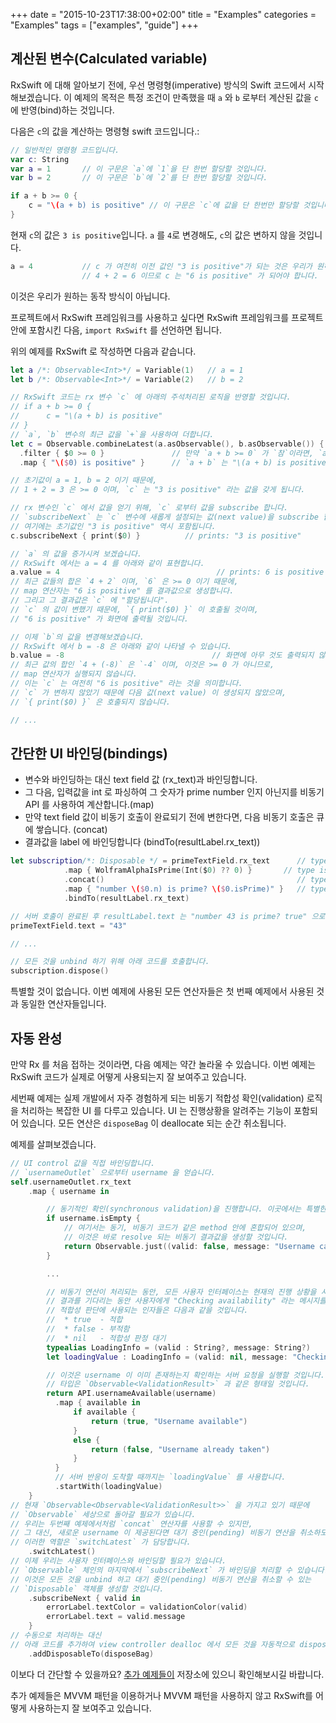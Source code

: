 +++
date = "2015-10-23T17:38:00+02:00"
title = "Examples"
categories = "Examples"
tags = ["examples", "guide"]
+++

## 계산된 변수(Calculated variable)

RxSwift 에 대해 알아보기 전에, 우선 명령형(imperative) 방식의 Swift 코드에서 시작해보겠습니다.
이 예제의 목적은 특정 조건이 만족했을 때 `a` 와 `b` 로부터 계산된 값을 `c`에 반영(bind)하는 것입니다.

다음은 `c`의 값을 계산하는 명령형 swift 코드입니다.:

```swift
// 일반적인 명령형 코드입니다.
var c: String
var a = 1       // 이 구문은 `a`에 `1`을 단 한번 할당할 것입니다.
var b = 2       // 이 구문은 `b`에 `2`를 단 한번 할당할 것입니다.

if a + b >= 0 {
    c = "\(a + b) is positive" // 이 구문은 `c`에 값을 단 한번만 할당할 것입니다.
}
```

현재 `c`의 값은 `3 is positive`입니다. `a` 를 `4`로 변경해도, `c`의 값은 변하지 않을 것입니다.

```swift
a = 4           // c 가 여전히 이전 값인 "3 is positive"가 되는 것은 우리가 원하는 동작 방식이 아닐 것입니다.
                // 4 + 2 = 6 이므로 c 는 "6 is positive" 가 되어야 합니다.
```

이것은 우리가 원하는 동작 방식이 아닙니다.

프로젝트에서 RxSwift 프레임워크를 사용하고 싶다면 RxSwift 프레임워크를 프로젝트안에 포함시킨 다음, `import RxSwift` 를 선언하면 됩니다.

위의 예제를 RxSwift 로 작성하면 다음과 같습니다.

```swift
let a /*: Observable<Int>*/ = Variable(1)   // a = 1
let b /*: Observable<Int>*/ = Variable(2)   // b = 2

// RxSwift 코드는 rx 변수 `c` 에 아래의 주석처리된 로직을 반영할 것입니다.
// if a + b >= 0 {
//      c = "\(a + b) is positive"
// }
// `a`, `b` 변수의 최근 값을 `+`을 사용하여 더합니다.
let c = Observable.combineLatest(a.asObservable(), b.asObservable()) { $0 + $1 }     
  .filter { $0 >= 0 }               // 만약 `a + b >= 0` 가 `참`이라면, `a + b` 는 map 연산자에게 전달됩니다.
  .map { "\($0) is positive" }      // `a + b` 는 "\(a + b) is positive" 로 변환(mapping) 됩니다.

// 초기값이 a = 1, b = 2 이기 때문에,
// 1 + 2 = 3 은 >= 0 이며, `c` 는 "3 is positive" 라는 값을 갖게 됩니다.

// rx 변수인 `c` 에서 값을 얻기 위해, `c` 로부터 값을 subscribe 합니다.
// `subscribeNext` 는 `c` 변수에 새롭게 설정되는 값(next value)을 subscribe 합니다.
// 여기에는 초기값인 "3 is positive" 역시 포함됩니다.
c.subscribeNext { print($0) }          // prints: "3 is positive"

// `a` 의 값을 증가시켜 보겠습니다.
// RxSwift 에서는 a = 4 를 아래와 같이 표현합니다.
a.value = 4                                   // prints: 6 is positive
// 최근 값들의 합은 `4 + 2` 이며, `6` 은 >= 0 이기 때문에,
// map 연산자는 "6 is positive" 를 결과값으로 생성합니다.
// 그리고 그 결과값은 `c` 에 "할당됩니다".
// `c` 의 값이 변했기 때문에, `{ print($0) }` 이 호출될 것이며,
// "6 is positive" 가 화면에 출력될 것입니다.

// 이제 `b`의 값을 변경해보겠습니다.
// RxSwift 에서 b = -8 은 아래와 같이 나타낼 수 있습니다.
b.value = -8                                 // 화면에 아무 것도 출력되지 않습니다.
// 최근 값의 합인 `4 + (-8)` 은 `-4` 이며, 이것은 >= 0 가 아니므로,
// map 연산자가 실행되지 않습니다.
// 이는 `c` 는 여전히 "6 is positive" 라는 것을 의미합니다.
// `c` 가 변하지 않았기 때문에 다음 값(next value) 이 생성되지 않았으며,
// `{ print($0) }` 은 호출되지 않습니다.

// ...
```

## 간단한 UI 바인딩(bindings)

* 변수와 바인딩하는 대신 text field 값 (rx_text)과 바인딩합니다.
* 그 다음, 입력값을 int 로 파싱하여 그 숫자가 prime number 인지 아닌지를 비동기 API 를 사용하여 계산합니다.(map)
* 만약 text field 값이 비동기 호출이 완료되기 전에 변한다면, 다음 비동기 호출은 큐에 쌓습니다. (concat)
* 결과값을 label 에 바인딩합니다 (bindTo(resultLabel.rx_text))

```swift
let subscription/*: Disposable */ = primeTextField.rx_text      // type is Observable<String>
            .map { WolframAlphaIsPrime(Int($0) ?? 0) }       // type is Observable<Observable<Prime>>
            .concat()                                           // type is Observable<Prime>
            .map { "number \($0.n) is prime? \($0.isPrime)" }   // type is Observable<String>
            .bindTo(resultLabel.rx_text)                        

// 서버 호출이 완료된 후 resultLabel.text 는 "number 43 is prime? true" 으로 설정될 것입니다.
primeTextField.text = "43"

// ...

// 모든 것을 unbind 하기 위해 아래 코드를 호출합니다.
subscription.dispose()
```

특별할 것이 없습니다. 이번 예제에 사용된 모든 연산자들은 첫 번째 예제에서 사용된 것과 동일한 연산자들입니다.

## 자동 완성

만약 Rx 를 처음 접하는 것이라면, 다음 예제는 약간 놀라울 수 있습니다. 이번 예제는 RxSwift 코드가 실제로 어떻게 사용되는지 잘 보여주고 있습니다.

세번째 예제는 실제 개발에서 자주 경험하게 되는 비동기 적합성 확인(validation) 로직을 처리하는 복잡한 UI 를 다루고 있습니다. UI 는 진행상황을 알려주는 기능이 포함되어 있습니다.
모든 연산은 `disposeBag` 이 deallocate 되는 순간 취소됩니다.

예제를 살펴보겠습니다.

```swift
// UI control 값을 직접 바인딩합니다.
// `usernameOutlet` 으로부터 username 을 얻습니다.
self.usernameOutlet.rx_text
    .map { username in

        // 동기적인 확인(synchronous validation)을 진행합니다. 이곳에서는 특별한 것이 없습니다.
        if username.isEmpty {
            // 여기서는 동기, 비동기 코드가 같은 method 안에 혼합되어 있으며,
            // 이것은 바로 resolve 되는 비동기 결과값을 생성할 것입니다.
            return Observable.just((valid: false, message: "Username can't be empty."))
        }

        ...

        // 비동기 연산이 처리되는 동안, 모든 사용자 인터페이스는 현재의 진행 상황을 사용자에게 알려줍니다.
        // 결과를 기다리는 동안 사용자에게 "Checking availability" 라는 메시지를 보여준다고 가정해봅시다.
        // 적합성 판단에 사용되는 인자들은 다음과 같을 것입니다.
        //  * true  - 적합
        //  * false - 부적함
        //  * nil   - 적합성 판정 대기
        typealias LoadingInfo = (valid : String?, message: String?)
        let loadingValue : LoadingInfo = (valid: nil, message: "Checking availability ...")

        // 이것은 username 이 이미 존재하는지 확인하는 서버 요청을 실행할 것입니다.
        // 타입은 `Observable<ValidationResult>` 과 같은 형태일 것입니다.
        return API.usernameAvailable(username)
          .map { available in
              if available {
                  return (true, "Username available")
              }
              else {
                  return (false, "Username already taken")
              }
          }
          // 서버 반응이 도착할 때까지는 `loadingValue` 를 사용합니다.
          .startWith(loadingValue)
    }
// 현재 `Observable<Observable<ValidationResult>>` 을 가지고 있기 때문에
// `Observable` 세상으로 돌아갈 필요가 있습니다.
// 우리는 두번째 예제에서처럼 `concat` 연산자를 사용할 수 있지만,
// 그 대신, 새로운 username 이 제공된다면 대기 중인(pending) 비동기 연산을 취소하도록 만들려고 합니다.
// 이러한 역할은 `switchLatest` 가 담당합니다.
    .switchLatest()
// 이제 우리는 사용자 인터페이스와 바인딩할 필요가 있습니다.
// `Observable` 체인의 마지막에서 `subscribeNext` 가 바인딩을 처리할 수 있습니다.
// 이것은 모든 것을 unbind 하고 대기 중인(pending) 비동기 연산을 취소할 수 있는
// `Disposable` 객체를 생성할 것입니다.
    .subscribeNext { valid in
        errorLabel.textColor = validationColor(valid)
        errorLabel.text = valid.message
    }
// 수동으로 처리하는 대신
// 아래 코드를 추가하여 view controller dealloc 에서 모든 것을 자동적으로 dispose 할 수 있게 합니다.
    .addDisposableTo(disposeBag)
```

이보다 더 간단할 수 있을까요? [추가 예제들이](../RxExample) 저장소에 있으니 확인해보시길 바랍니다.

추가 예제들은 MVVM 패턴을 이용하거나 MVVM 패턴을 사용하지 않고 RxSwift를 어떻게 사용하는지 잘 보여주고 있습니다.
